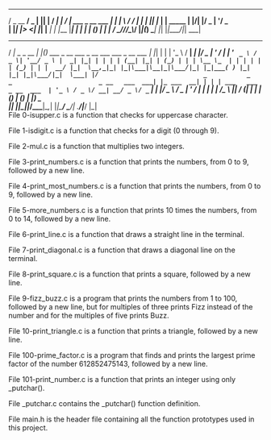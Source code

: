   ___        ___  _  _       ____           __  __                
 / _ \__  __/ _ \| || |     / ___|         |  \/  | ___  _ __ ___ 
| | | \ \/ / | | | || |_   | |      _____  | |\/| |/ _ \| '__/ _ \
| |_| |>  <| |_| |__   _|  | |___  |_____| | |  | | (_) | | |  __/
 \___//_/\_\\___/   |_|(_)  \____|         |_|  |_|\___/|_|  \___|
                                                                  
  __                  _   _                                              
 / _|_   _ _ __   ___| |_(_) ___  _ __  ___     _ __ ___   ___  _ __ ___ 
| |_| | | | '_ \ / __| __| |/ _ \| '_ \/ __|   | '_ ` _ \ / _ \| '__/ _ \
|  _| |_| | | | | (__| |_| | (_) | | | \__ \_  | | | | | | (_) | | |  __/
|_|  \__,_|_| |_|\___|\__|_|\___/|_| |_|___( ) |_| |_| |_|\___/|_|  \___|
                                           |/                            
                 _           _   _                       
 _ __   ___  ___| |_ ___  __| | | | ___   ___  _ __  ___ 
| '_ \ / _ \/ __| __/ _ \/ _` | | |/ _ \ / _ \| '_ \/ __|
| | | |  __/\__ \ ||  __/ (_| | | | (_) | (_) | |_) \__ \
|_| |_|\___||___/\__\___|\__,_| |_|\___/ \___/| .__/|___/
                                              |_|        
File 0-isupper.c is a function that checks for uppercase character.

File 1-isdigit.c is a function that checks for a digit (0 through 9).

File 2-mul.c is a function that multiplies two integers.

File 3-print_numbers.c is a function that prints the numbers, from 0 to 9, followed by a new line.

File 4-print_most_numbers.c is a function that prints the numbers, from 0 to 9, followed by a new line.

File 5-more_numbers.c is a function that prints 10 times the numbers, from 0 to 14, followed by a new line.

File 6-print_line.c is a function that draws a straight line in the terminal.

File 7-print_diagonal.c is a function that draws a diagonal line on the terminal.

File 8-print_square.c is a function that prints a square, followed by a new line.

File 9-fizz_buzz.c is a program that prints the numbers from 1 to 100, followed by a new line, but for multiples of three prints Fizz instead of the number and for the multiples of five prints Buzz.

File 10-print_triangle.c is a function that prints a triangle, followed by a new line.

File 100-prime_factor.c is a program that finds and prints the largest prime factor of the number 612852475143, followed by a new line.

File 101-print_number.c is a function that prints an integer using only _putchar().

File _putchar.c contains the _putchar() function definition.

File main.h is the header file containing all the function prototypes used in this project.

